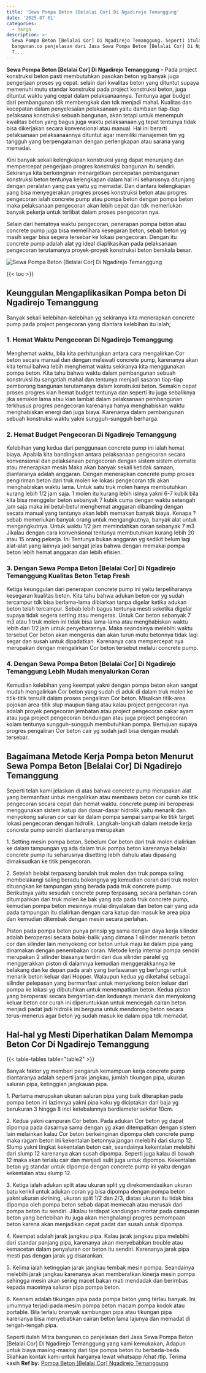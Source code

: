 ```yaml
---
title: 'Sewa Pompa Beton [Belalai Cor] Di Ngadirejo Temanggung'
date: '2025-07-01'
categories:
  - harga
description: >-
  Sewa Pompa Beton [Belalai Cor] Di Ngadirejo Temanggung. Seperti itulah Mitra
  bangunan.co penjelasan dari Jasa Sewa Pompa Beton [Belalai Cor] Di Ngadirejo
  T...
---
```


**Sewa Pompa Beton \[Belalai Cor\] Di Ngadirejo Temanggung** – Pada project konstruksi beton pasti membutuhkan pasokan beton yg banyak juga pengerjaan proses yg cepat. selain dari kwalitas beton yang dituntut supaya memenuhi mutu standar konstruksi pada project konstruksi beton, juga dituntut waktu yang cepat dalam pelaksanaannya. Tentunya agar budget dari pembangunan tdk membengkak dan tdk menjadi mahal. Kualitas dan kecepatan dalam penyelesaian pelaksanaan yaitu dambaan tiap-tiap pelaksana konstruksi sebuah bangunan, akan tetapi untuk menempuh kwalitas beton yang bagus juga waktu pelaksanaan yg tepat tentunya tidak bisa dikerjakan secara konvensional atau manual. Hal ini berarti pelaksanaan pelaksanaannya dituntut agar memiliki manajemen tim yg tangguh yang berpengalaman dengan perlengkapan atau sarana yang memadai.

Kini banyak sekali kelengkapan konstruksi yang dapat menunjang dan mempercepat pengerjaan progres konstruksi bangunan itu sendiri. Sekiranya kita berkeinginan menargetkan percepatan pembangunan konstruksi beton tentunya kelengkapan dalam hal ini seharusnya ditunjang dengan peralatan yang pas yaitu yg memadai. Dan diantara kelengkapan yang bisa menyegerakan progres proses konstruksi beton atau progres pengecoran ialah concrete pump atau pompa beton dengan pompa beton maka pelaksanaan pengecoran akan lebih cepat dan tdk memerlukan banyak pekerja untuk terlibat dalam proses pengecoran nya.

Selain dari hematnya waktu pengecoran, penerapan pompa beton atau concrete pump juga bisa memelihara kesegaran beton, sebab beton yg masih segar bisa segera tersebar ke lokasi pengecoran. Dengan itu concrete pump adalah alat yg ideal diaplikasikan pada pelaksanaan pengecoran terutamanya proyek-proyek konstruksi beton berskala besar.

![Sewa Pompa Beton [Belalai Cor] Di Ngadirejo Temanggung](/images/sewa-concrete-pump-35.png)

{{< toc >}}

## Keunggulan Mengaplikasikan Pompa beton Di Ngadirejo Temanggung

Banyak sekali kelebihan-kelebihan yg sekiranya kita menerapkan concrete pump pada project pengecoran yang diantara kelebihan itu ialah;

### 1\. Hemat Waktu Pengecoran Di Ngadirejo Temanggung

Menghemat waktu, bila kita perhitungkan antara cara mengalirkan Cor beton secara manual dan dengan melewati concrete pump, karenanya akan kita temui bahwa lebih menghemat waktu sekiranya kita menggunakan pompa beton. Kita tahu bahwa waktu dalam pembangunan sebuah konstruksi itu sangatlah mahal dan tentunya menjadi sasaran tiap-tiap pemborong bangunan terutamanya dalam konstruksi beton. Semakin cepat proses progres kian hemat budget tentunya dan seperti itu juga sebaliknya jika semakin lama atau kian lambat dalam pelaksanaan pembangunan terkhusus progres pengecoran karenanya hanya menghabiskan waktu menghabiskan energi dan juga biaya. Karenanya dalam pembangunan sebuah konstruksi waktu yakni sungguh-sungguh berharga.

### 2\. Hemat Budget Pengecoran Di Ngadirejo Temanggung

Kelebihan yang kedua dari penggunaan concrete pump ini ialah hemat biaya. Apabila kita bandingkan antara pelaksanaan pengecoran secara konvensional dan pelaksanaan pengecoran dengan sistem sistem otomatis atau menerapkan mesin Maka akan banyak sekali ketidak samaan, diantaranya adalah anggaran. Dengan menerapkan concrete pump proses pengiriman beton dari truk molen ke lokasi pengecoran tdk akan menghabiskan waktu lama. Untuk satu truk molen hanya membutuhkan kurang lebih 1/2 jam saja. 1 molen itu kurang lebih isinya yakni 6-7 kubik bila kita bisa menggelar beton sebanyak 7 kubik cuma dengan waktu setengah jam saja maka ini betul-betul menghemat anggaran dibanding dengan secara manual yang tentunya akan lebih memakan banyak biaya. Kenapa ? sebab memerlukan banyak orang untuk mengangkutnya, banyak alat untuk mengangkutnya. Untuk waktu 1/2 jam memindahkan coran sebanyak 7 m3 Jikalau dengan cara konvensional tentunya membutuhkan kurang lebih 20 atau 15 orang pekerja. Ini Tentunya bukan anggaran yg sedikit belum lagi alat-alat yang lainnya jadi sangat jelas bahwa dengan memakai pompa beton lebih hemat anggaran dan lebih efisien.

### 3\. Dengan Sewa Pompa Beton \[Belalai Cor\] Di Ngadirejo Temanggung Kualitas Beton Tetap Fresh

Ketiga keunggulan dari penerapan concrete pump ini yaitu terpeliharanya kesegaran kualitas beton. Kita tahu bahwa adukan beton cor yg sudah tercampur tdk bisa berlama-lama dibiarkan tanpa digelar ketika adukan beton telah tercampur. Sebab lebih bagus tentunya mesti seketika digelar supaya tidak segera setting atau mengeras. Untuk Cor beton sebanyak 7 m3 atau 1 truk molen ini tidak bisa lama-lama atau menghabiskan waktu lebih dari 1/2 jam untuk penyebarannya. Maka seandainya melebihi waktu tersebut Cor beton akan mengeras dan akan turun mutu betonnya tidak lagi segar dan susah untuk dipadatkan. Karenanya cara mempercepat nya merupakan dengan mengalirkan Cor beton tersebut melalui concrete pump.

### 4\. Dengan Sewa Pompa Beton \[Belalai Cor\] Di Ngadirejo Temanggung Lebih Mudah menyalurkan Coran

Kemudian kelebihan yang keempat yakni dengan pompa beton akan sangat mudah mengalirkan Cor beton yang sudah di aduk di dalam truk molen ke titik-titik tersulit dalam proses pengaliran Cor beton. Misalkan titik-area pojokan area-titik slup maupun tiang atau kalau project pengecoran nya adalah proyek pengecoran jembatan atau project pengecoran cakar ayam atau juga project pengecoran bendungan atau juga project pengecoran kolam tentunya sungguh-sungguh membutuhkan pompa. Bertujuan supaya progres pengaliran Cor beton cair yg sudah jadi bisa dengan mudah tersebar.

## Bagaimana Metode Kerja Pompa beton Menurut Sewa Pompa Beton \[Belalai Cor\] Di Ngadirejo Temanggung

Seperti telah kami jelaskan di atas bahwa concrete pump merupakan alat yang bermanfaat untuk mengalirkan atau membawa beton cor curah ke titik pengecoran secara cepat dan hemat waktu. concrete pump ini beroperasi menggunakan sistem katup dan dasar-dasar hidrolik yaitu menarik dan menyokong saluran cor cair ke dalam pompa sampai sampai ke titik target lokasi pengecoran dengan hidrolik. Langkah-langkah dalam metode kerja concrete pump sendiri diantaranya merupakan

1\. Setting mesin pompa beton. Sebelum Cor beton dari truk molen dialirkan ke dalam tampungan yg ada dalam truk pompa beton karenanya belalai concrete pump itu seharusnya disetting lebih dahulu atau dipasang dimaksudkan ke titik pengecoran.

2\. Setelah belalai terpasang barulah truk molen dan truk pompa saling membelakangi saling beradu bokongnya yg kemudian coran dari truk molen dituangkan ke tampungan yang berada pada truk concrete pump. Berikutnya yaitu sesudah concrete pump terpasang, secara perlahan coran ditumpahkan dari truk molen ke bak yang ada pada truk concrete pump, kemudian pompa beton mesinnya mulai dinyalakan dan beton cair yang ada pada tampungan itu dialirkan dengan cara katup dan masuk ke area pipa dan kemudian ditembak dengan mesin secara perlahan.

Piston pada pompa beton punya prinsip yg sama dengan daya kerja silinder adalah beroperasi secara bolak-balik yang dimana 1 silinder menarik beton cor dan silinder lain menyokong cor beton untuk maju ke dalam pipa yang dinamakan dengan penembakan coran. Metode kerja internal pompa sendiri merupakan 2 silinder biasanya terdiri dari dua silinder paralel yg menggerakkan piston di dalamnya kemudian menggerakkannya ke belakang dan ke depan pada arah yang berlawanan yg berfungsi untuk menarik beton keluar dari Hopper. Walaupun kedua yg diketahui sebagai silinder pelepasan yang bermanfaat untuk menyokong beton keluar dari pompa ke lokasi yg dibutuhkan untuk menempatkan beton. Kedua piston yang beroperasi secara bergantian dan keduanya menarik dan menyokong keluar beton cor curah ini diperuntukkan untuk mencegah cairan beton menjadi padat jadi hidrolik ini berguna untuk mendorong beton secara terus-menerus agar beton yg sudah masuk ke dalam pipa tdk memadat.

## Hal-hal yg Mesti Diperhatikan Dalam Memompa Beton Cor Di Ngadirejo Temanggung

{{< table-tables table="table2" >}}

Banyak faktor yg memberi pengaruh kemampuan kerja concrete pump diantaranya adalah seperti jarak jangkau, jumlah tikungan pipa, ukuran saluran pipa, ketinggian jangkauan pipa.

1\. Pertama merupakan ukuran saluran pipa yang baik diterapkan pada pompa beton ini lazimnya yakni pipa kaku yg diciptakan dari baja yg berukuran 3 hingga 8 inci ketebalannya berdiameter sekitar 10cm.

2\. Kedua yakni campuran Cor beton. Pada adukan Cor beton yg dapat dipompa pada dasarnya sama dengan yg akan ditempatkan dengan sistem lain melainkan kalau Cor beton berkeinginan dipompa oleh concrete pump maka ragam beton ini kekentalan betonnya jangan melebihi dari slump 12. Slump yakni tingkat kekentalan beton cair, seandainya kekentalan melebihi dari slump 12 karenanya akan susah dipompa. Seperti juga kalau di bawah 12 maka akan terlalu cair dan menjadi sulit juga untuk dipompa. Kekentalan beton yg standar untuk dipompa dengan concrete pump ini yaitu dengan kekentalan atau slump 12.

3\. Ketiga ialah adukan split atau ukuran split yg direkomendasikan ukuran batu kerikil untuk adukan coran yg bisa dipompa dengan pompa beton yakni ukuran skrining, ukuran split 1/2 dan 2/3, diatas ukuran itu tidak bisa dipompa oleh pompa beton sebab dapat memecah atau merusak dari pompa beton itu sendiri. Jikalau terdapat kandungan mortar pada campuran beton yang berlebihan itu juga akan menghalangi progres pemompaan beton karena akan menjadikan cepat padat dan susah untuk dipompa.

4\. Keempat adalah jarak jangkau pipa. Kalau jarak jangkau pipa melebihi dari standar panjang pipa, karenanya akan menyebabkan trouble atau kemacetan dalam penyaluran cor beton itu sendiri. Karenanya jarak pipa mesti pas dengan jarak yg disarankan.

5\. Kelima ialah ketinggian jarak jangkau tembak mesin pompa. Seandainya melebihi jarak jangkau karenanya akan memberatkan kinerja mesin pompa sehingga mesin akan sering macet bakan mati mendadak dan berimbas kepada macetnya saluran pipa pompa beton.

6\. Keenam adalah tikungan pipa pada pompa beton yang terlau banyak. Ini umumnya terjadi pada mesim pompa beton macam pompa kodok atau portable. Bila terlalu bnanyak sambungan pipa atau tikungan pipa karenanya bisa menyebabkan cairan beton lama lajunya dan memadat di tengah-tengah pipa.

Seperti itulah Mitra bangunan.co penjelasan dari Jasa Sewa Pompa Beton \[Belalai Cor\] Di Ngadirejo Temanggung yang kami kemukakan, Adapun untuk biaya masing-masing dari tipe pompa beton itu berbeda-beda. Silahkan kontak kami untuk harganya lewat whatsapp /chat /tlp. Terima kasih
**Ref by:** [Pompa Beton [Belalai Cor] Ngadirejo Temanggung](https://id.wikipedia.org/wiki/Pompa)
